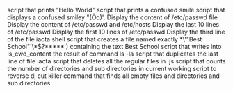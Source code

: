 script that prints "Hello World"
script that prints a confused smile
script that displays a confused smiley "(Ôo)'.
Display the content of /etc/passwd file
Display the content of /etc/passwd and /etc/hosts
Display the last 10 lines of /etc/passwd
Display the first 10 lines of /etc/passwd
Display the third line of the file iacta
shell script that creates a file named exactly \*\\'"Best School"\'\\*$\?\*\*\*\*\*:) containing the text Best School
script that writes into ls_cwd_content the result of command ls -la
script that duplicates the last line of file iacta
script that deletes all the regular files in .js
script that counts the number of directories and sub directories in current working
script to reverse
dj cut killer
command that finds all empty files and directories and sub directories 
